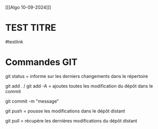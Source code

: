 [[[Algo 10-09-2024]]]


# TEST TITRE

#testlink


# Commandes GIT

git status = informe sur les derniers changements dans le répertoire

git add . / git add -A = ajoutes toutes les modification du dépôt dans le commit

git commit -m "message"

git push = pousse les modifications dans le dépôt distant

git pull = récupère les dernières modifications du dépôt distant

